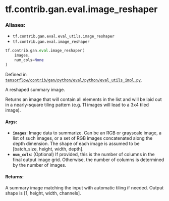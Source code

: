 <div itemscope itemtype="http://developers.google.com/ReferenceObject">
<meta itemprop="name" content="tf.contrib.gan.eval.image_reshaper" />
</div>

# tf.contrib.gan.eval.image_reshaper

### Aliases:

* `tf.contrib.gan.eval.eval_utils.image_reshaper`
* `tf.contrib.gan.eval.image_reshaper`

``` python
tf.contrib.gan.eval.image_reshaper(
    images,
    num_cols=None
)
```



Defined in [`tensorflow/contrib/gan/python/eval/python/eval_utils_impl.py`](https://www.tensorflow.org/code/tensorflow/contrib/gan/python/eval/python/eval_utils_impl.py).

A reshaped summary image.

Returns an image that will contain all elements in the list and will be
laid out in a nearly-square tiling pattern (e.g. 11 images will lead to a
3x4 tiled image).

#### Args:

* <b>`images`</b>: Image data to summarize. Can be an RGB or grayscale image, a list of
       such images, or a set of RGB images concatenated along the depth
       dimension. The shape of each image is assumed to be [batch_size,
       height, width, depth].
* <b>`num_cols`</b>: (Optional) If provided, this is the number of columns in the final
       output image grid. Otherwise, the number of columns is determined by
       the number of images.


#### Returns:

A summary image matching the input with automatic tiling if needed.
Output shape is [1, height, width, channels].
